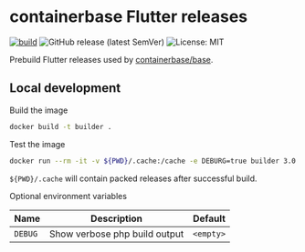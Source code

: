 # containerbase Flutter releases

[![build](https://github.com/containerbase/flutter-prebuild/actions/workflows/build.yml/badge.svg)](https://github.com/containerbase/flutter-prebuild/actions/workflows/build.yml?query=branch%3Amain)
![GitHub release (latest SemVer)](https://img.shields.io/github/v/release/containerbase/flutter-prebuild)
![License: MIT](https://img.shields.io/github/license/containerbase/flutter-prebuild)

Prebuild Flutter releases used by [containerbase/base](https://github.com/containerbase/base).

## Local development

Build the image

```bash
docker build -t builder .
```

Test the image

```bash
docker run --rm -it -v ${PWD}/.cache:/cache -e DEBURG=true builder 3.0.2
```

`${PWD}/.cache` will contain packed releases after successful build.

Optional environment variables

| Name    | Description                   | Default   |
| ------- | ----------------------------- | --------- |
| `DEBUG` | Show verbose php build output | `<empty>` |
